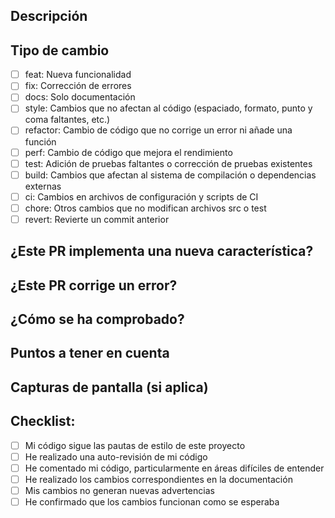 ## Descripción

<!-- Proporciona un resumen del cambio y el problema que estás solucionando -->

## Tipo de cambio

<!-- Marca con una x las opciones que apliquen -->

- [ ] feat: Nueva funcionalidad
- [ ] fix: Corrección de errores
- [ ] docs: Solo documentación
- [ ] style: Cambios que no afectan al código (espaciado, formato, punto y coma faltantes, etc.)
- [ ] refactor: Cambio de código que no corrige un error ni añade una función
- [ ] perf: Cambio de código que mejora el rendimiento
- [ ] test: Adición de pruebas faltantes o corrección de pruebas existentes
- [ ] build: Cambios que afectan al sistema de compilación o dependencias externas
- [ ] ci: Cambios en archivos de configuración y scripts de CI
- [ ] chore: Otros cambios que no modifican archivos src o test
- [ ] revert: Revierte un commit anterior

## ¿Este PR implementa una nueva característica?

<!-- Si es así, describa la característica y la motivación para agregarla -->

## ¿Este PR corrige un error?

<!-- En caso afirmativo, describa el problema y vincule el problema correspondiente -->

## ¿Cómo se ha comprobado?

<!-- Por favor, describa las pruebas que realizaste para verificar tus cambios -->

## Puntos a tener en cuenta

<!-- Lista todo lo que debe tenerse en cuenta durante la revisión del código -->

## Capturas de pantalla (si aplica)

<!-- Añade capturas de pantalla para ayudar a explicar tu problema, si es necesario -->

## Checklist:

<!-- Marca con una x las opciones que apliquen. -->

- [ ] Mi código sigue las pautas de estilo de este proyecto
- [ ] He realizado una auto-revisión de mi código
- [ ] He comentado mi código, particularmente en áreas difíciles de entender
- [ ] He realizado los cambios correspondientes en la documentación
- [ ] Mis cambios no generan nuevas advertencias
- [ ] He confirmado que los cambios funcionan como se esperaba
